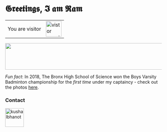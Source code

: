 # 𝕲𝖗𝖊𝖊𝖙𝖎𝖓𝖌𝖘, 𝕴 𝖆𝖒 𝕽𝖆𝖒

<table>
  <tr>
    <td>You are visitor</td>
    <td><img src="https://profile-counter.glitch.me/ramanshsharma2806/count.svg" alt="vistor count" height="50" /></td>
  </tr>
</table>


<p align="center"><img src="/tex/5fcdd8035347fc4ef9f42dacd4400072.svg?invert_in_darkmode&sanitize=true" align=middle width=649.79729595pt height=84.9085314pt/></p>

*Fun fact*: In 2018, The Bronx High School of Science won the Boys Varsity Badminton championship for the _first time_ under my captaincy - check out the photos [here](https://www.flickr.com/photos/30144140@N05/albums/72157674450437607).

### Contact

<p align="left">
  <a href="https://linkedin.com/in/ramanshsharma" target="_blank"><img align="center" src="https://cdn.jsdelivr.net/npm/simple-icons@3.0.1/icons/linkedin.svg" alt="kushalbhanot" height="60" width="60" /></a> &nbsp;&nbsp;
</p>
